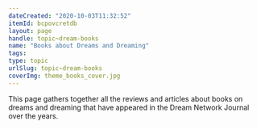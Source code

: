 ```yaml
---
dateCreated: "2020-10-03T11:32:52"
itemId: bcpovcretdb
layout: page
handle: topic~dream-books
name: "Books about Dreams and Dreaming"
tags:
type: topic
urlSlug: topic~dream-books
coverImg: theme_books_cover.jpg
---
```


This page gathers together all the reviews and articles about books on dreams and dreaming that have appeared in the Dream Network Journal over the years.
